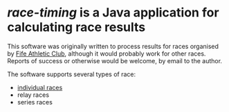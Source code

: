 # _race-timing_ is a Java application for calculating race results

This software was originally written to process results for races organised by [Fife Athletic Club](https://fifeac.org),
although it would probably work for other races. Reports of success or otherwise would be welcome, by email to the
author.

The software supports several types of race:

* [individual races](tree/main/src/main/resources/individual_race/)
* relay races
* series races
